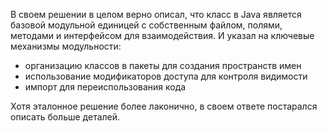 В своем решении в целом верно описал, что класс в Java является базовой модульной единицей 
с собственным файлом, полями, методами и интерфейсом для взаимодействия.
И указал на ключевые механизмы модульности:
- организацию классов в пакеты для создания пространств имен
- использование модификаторов доступа для контроля видимости
- импорт для переиспользования кода

Хотя эталонное решение более лаконично, в своем ответе постарался описать больше деталей.